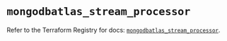 # `mongodbatlas_stream_processor`

Refer to the Terraform Registry for docs: [`mongodbatlas_stream_processor`](https://registry.terraform.io/providers/mongodb/mongodbatlas/1.39.0/docs/resources/stream_processor).
